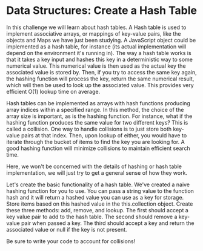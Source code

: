 # Data Structures: Create a Hash Table
In this challenge we will learn about hash tables. A Hash table is used to 
implement associative arrays, or mappings of key-value pairs, like the 
objects and Maps we have just been studying. A JavaScript object could be 
implemented as a hash table, for instance (its actual implementation will 
depend on the environment it's running in). The way a hash table works is 
that it takes a key input and hashes this key in a deterministic way to 
some numerical value. This numerical value is then used as the actual key 
the associated value is stored by. Then, if you try to access the same key 
again, the hashing function will process the key, return the same numerical 
result, which will then be used to look up the associated value. This 
provides very efficient O(1) lookup time on average.

Hash tables can be implemented as arrays with hash functions producing 
array indices within a specified range. In this method, the choice of the 
array size is important, as is the hashing function. For instance, what if 
the hashing function produces the same value for two different keys? This 
is called a collision. One way to handle collisions is to just store both 
key-value pairs at that index. Then, upon lookup of either, you would 
have to iterate through the bucket of items to find the key you are 
looking for. A good hashing function will minimize collisions to maintain 
efficient search time.

Here, we won't be concerned with the details of hashing or hash table 
implementation, we will just try to get a general sense of how they work.

Let's create the basic functionality of a hash table. We've created a 
naive hashing function for you to use. You can pass a string value to the 
function hash and it will return a hashed value you can use as a key for 
storage. Store items based on this hashed value in the this.collection 
object. Create these three methods: add, remove, and lookup. The first 
should accept a key value pair to add to the hash table. The second should 
remove a key-value pair when passed a key. The third should accept a key 
and return the associated value or null if the key is not present.

Be sure to write your code to account for collisions!
